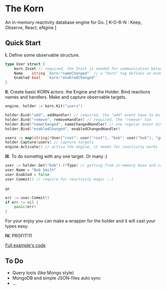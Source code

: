 # The Korn

An in-memory reactivity database engine for Go.
[ K-O-R-N : Keep, Observe, React, eNgine ]

## Quick Start

**I.** Define some observable structure.
   
```go
type User struct {
    korn.Inset // required, the Inset is needed for communication between the Engine and current object
    Name    string `korn:"nameChanged"` // a "korn" tag defines an event name which will be invoked after changing
    Enabled bool   `korn:"enabledChanged"`
}
```

**II.** Create basic KORN actors: the Engine and the Holder. 
Bind reactions names and handlers.
Make and capture observable targets.

```go
engine, holder := korn.Kit("users")

holder.Bind("add", addHandler) // required, the "add" event have to be defined
holder.Bind("remove", removeHandler) // required, the "remove" too
holder.Bind("nameChanged", nameChangedHandler) // one regular event minimum requried
holder.Bind("enabledChanged", enabledChangedHandler)

users := map[string]*User{"root": user("root"), "bob": user("bob"), "guest": nil}
holder.Capture(users) // capture targets
engine.Activate() // activa the engine, it needs for reactivity works
```

**III.** To do somethig with any one target. Or many :)

```go
user := holder.Get("bob").(*Type) // getting from in-memory base and cast to origin type pointer
user.Name = "Bob Smith"
user.Enabled = false
user.Commit() // require for reactivity magic :-)
```
or
```go
err := user.Commit() 
if err != nil {
    panic(err)
}
```
For your enjoy you can make a wrapper for the holder and it will cast your types easy. 

**IV.** PROFIT!11

[Full example's code](https://github.com/en-v/korn/blob/main/examples/example.go)

## To Do
- Query tools (like Mongo style) 
- MongoDB and simple JSON-files auto sync
- ...